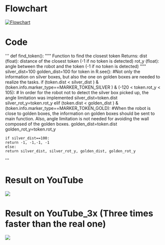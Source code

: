 # Flowchart
[![Flowchart](https://i.gyazo.com/23ec5ad130141480e6bdb4d353887a55.jpg)](https://gyazo.com/23ec5ad130141480e6bdb4d353887a55)

# Code
'''
def find_token():
    """
    Function to find the closest token
    Returns:
	dist (float): distance of the closest token (-1 if no token is detected)
	rot_y (float): angle between the robot and the token (-1 if no token is detected)
    """
    silver_dist=100
    golden_dist=100
    for token in R.see():  #Not only the information on silver boxes, but also the one on golden boxes are needed to realize the tasks.
        if  (token.dist < silver_dist ) &  (token.info.marker_type==MARKER_TOKEN_SILVER ) & (-120 < token.rot_y < 105):  #  In order for the robot not to  detect the silver box picked up, the angle limitation was implemented
            silver_dist=token.dist
	    silver_rot_y=token.rot_y
	elif (token.dist < golden_dist ) &  (token.info.marker_type==MARKER_TOKEN_GOLD):  #When the robot is close to golden boxes, the information on golden boxes should be sent to main function. Also, angle limitation is not needed for  avoiding the wall composed of the golden boxes.
	    golden_dist=token.dist
	    golden_rot_y=token.rot_y
	    
    if silver_dist==100:
	return -1, -1,-1, -1
    else:
   	return silver_dist, silver_rot_y, golden_dist, golden_rot_y
'''

# Result on YouTube
[![](https://img.youtube.com/vi/7eQLzrq4qyo/0.jpg)](https://www.youtube.com/watch?v=7eQLzrq4qyo)

# Result on YouTube_3x (Three times faster than the real one)
[![](https://img.youtube.com/vi/atDz4uObtVs/0.jpg)](https://www.youtube.com/watch?v=atDz4uObtVs)
